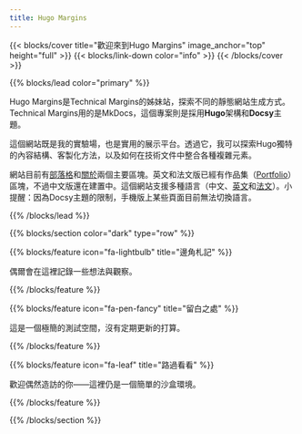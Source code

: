 ```yaml
---
title: Hugo Margins
---
```


{{< blocks/cover title="歡迎來到Hugo Margins" image_anchor="top" height="full" >}}
{{< blocks/link-down color="info" >}}
{{< /blocks/cover >}}

{{% blocks/lead color="primary" %}}

Hugo Margins是Technical Margins的姊妹站，探索不同的靜態網站生成方式。Technical Margins用的是MkDocs，這個專案則是採用**Hugo**架構和**Docsy**主題。

這個網站既是我的實驗場，也是實用的展示平台。透過它，我可以探索Hugo獨特的內容結構、客製化方法，以及如何在技術文件中整合各種複雜元素。

網站目前有[部落格](./blog/)和[關於](./about/)兩個主要區塊。英文和法文版已經有作品集（[Portfolio](../portfolio/)）區塊，不過中文版還在建置中。這個網站支援多種語言（中文、[英文](../)和[法文](../fr/)）。小提醒：因為Docsy主題的限制，手機版上某些頁面目前無法切換語言。

{{% /blocks/lead %}}

{{% blocks/section color="dark" type="row" %}}

{{% blocks/feature icon="fa-lightbulb" title="邊角札記" %}}

偶爾會在這裡記錄一些想法與觀察。

{{% /blocks/feature %}}

{{% blocks/feature icon="fa-pen-fancy" title="留白之處" %}}

這是一個極簡的測試空間，沒有定期更新的打算。

{{% /blocks/feature %}}

{{% blocks/feature icon="fa-leaf" title="路過看看" %}}

歡迎偶然造訪的你——這裡仍是一個簡單的沙盒環境。

{{% /blocks/feature %}}

{{% /blocks/section %}}
